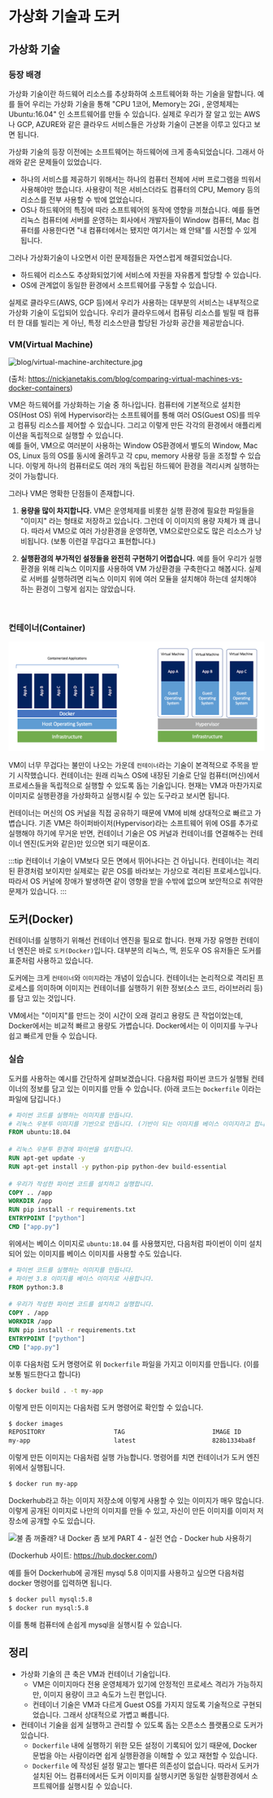 # 가상화 기술과 도커
## 가상화 기술

### 등장 배경

가상화 기술이란 하드웨어 리소스를 추상화하여 소프트웨어화 하는 기술을 말합니다. 예를 들어 우리는 가상화 기술을 통해 "CPU 1코어, Memory는 2Gi , 운영체제는 Ubuntu:16.04" 인 소프트웨어를 만들 수 있습니다. 실제로 우리가 잘 알고 있는 AWS나 GCP, AZURE와 같은 클라우드 서비스들은 가상화 기술이 근본을 이루고 있다고 보면 됩니다. 

가상화 기술의 등장 이전에는 소프트웨어는 하드웨어에 크게 종속되었습니다.
그래서 아래와 같은 문제들이 있었습니다.

- 하나의 서비스를 제공하기 위해서는 하나의 컴퓨터 전체에 서버 프로그램을 띄워서 사용해야만 했습니다. 사용량이 적은 서비스더라도 컴퓨터의 CPU, Memory 등의 리소스를 전부 사용할 수 밖에 없었습니다.
- OS나 하드웨어의 특징에 따라 소프트웨어의 동작에 영향을 끼쳤습니다. 예를 들면 리눅스 컴퓨터에 서버를 운영하는 회사에서 개발자들이 Window 컴퓨터, Mac 컴퓨터를 사용한다면 "내 컴퓨터에서는 됐지만 여기서는 왜 안돼"를 시전할 수 있게 됩니다.  
  
그러나 가상화기술이 나오면서 이런 문제점들은 자연스럽게 해결되었습니다.

- 하드웨어 리소스도 추상화되었기에 서비스에 자원을 자유롭게 할당할 수 있습니다.
- OS에 관계없이 동일한 환경에서 소프트웨어를 구동할 수 있습니다.

실제로 클라우드(AWS, GCP 등)에서 우리가 사용하는 대부분의 서비스는 내부적으로 가상화 기술이 도입되어 있습니다.
우리가 클라우드에서 컴퓨팅 리소스를 빌릴 때 컴퓨터 한 대를 빌리는 게 아닌, 특정 리소스만큼 할당된 가상화 공간을 제공받습니다.

### VM(Virtual Machine)

![blog/virtual-machine-architecture.jpg](https://nickjanetakis.com/assets/blog/virtual-machine-architecture-e6bcc9d42a12a12da38e92ba5a7ddef21e6bda269abc580a84ece64ac189d2b2.jpg)

(출처: https://nickjanetakis.com/blog/comparing-virtual-machines-vs-docker-containers)

VM은 하드웨어를 가상화하는 기술 중 하나입니다. 컴퓨터에 기본적으로 설치한 OS(Host OS) 위에 Hypervisor라는 소프트웨어를 통해 여러 OS(Guest OS)를 띄우고 컴퓨팅 리소스를 제어할 수 있습니다. 그리고 이렇게 만든 각각의 환경에서 애플리케이션을 독립적으로 실행할 수 있습니다.  
예를 들어, VM으로 여러분이 사용하는 Window OS환경에서 별도의 Window, Mac OS, Linux 등의 OS를 동시에 올려두고 각 cpu, memory 사용량 등을 조정할 수 있습니다. 이렇게 하나의 컴퓨터로도 여러 개의 독립된 하드웨어 환경을 격리시켜 실행하는 것이 가능합니다.

그러나 VM은 명확한 단점들이 존재합니다.
1. **용량을 많이 차지합니다.**
   VM은 운영체제를 비롯한 실행 환경에 필요한 파일들을 "이미지" 라는 형태로 저장하고 있습니다. 그런데 이 이미지의 용량 자체가 꽤 큽니다. 따라서 VM으로 여러 가상환경을 운영하면, VM으로만으로도 많은 리소스가 낭비됩니다. (보통 이런걸 무겁다고 표현합니다.)

2. **실행환경의 부가적인 설정들을 완전히 구현하기 어렵습니다.** 
   예를 들어 우리가 실행 환경을 위해 리눅스 이미지를 사용하여 VM 가상환경을 구축한다고 해봅시다. 실제로 서버를 실행하려면 리눅스 이미지 위에 여러 모듈을 설치해야 하는데 설치해야 하는 환경이 그렇게 쉽지는 않았습니다.



<br/>

### 컨테이너(Container)

![img.png](../images/docker.png)

VM이 너무 무겁다는 불만이 나오는 가운데 `컨테이너`라는 기술이 본격적으로 주목을 받기 시작했습니다.
컨테이너는 원래 리눅스 OS에 내장된 기술로 단일 컴퓨터(머신)에서 프로세스들을 독립적으로 실행할 수 있도록 돕는 기술입니다. 
현재는 VM과 마찬가지로 이미지로 실행환경을 가상화하고 실행시킬 수 있는 도구라고 보시면 됩니다.

컨테이너는 머신의 OS 커널을 직접 공유하기 때문에 VM에 비해 상대적으로 빠르고 가볍습니다. 기존 VM은 하이퍼바이저(Hypervisor)라는 소프트웨어 위에 OS를 추가로 실행해야 하기에 무거운 반면, 컨테이너 기술은 OS 커널과 컨테이너를 연결해주는 컨테이너 엔진(도커와 같은)만 있으면 되기 때문이죠.

:::tip
컨테이너 기술이 VM보다 모든 면에서 뛰어나다는 건 아닙니다. 컨테이너는 격리된 환경처럼 보이지만 실제로는 같은 OS를 바라보는 가상으로 격리된 프로세스입니다. 
따라서 OS 커널에 장애가 발생하면 같이 영향을 받을 수밖에 없으며 보안적으로 취약한 문제가 있습니다.
:::

## 도커(Docker)
컨테이너를 실행하기 위해선 컨테이너 엔진을 필요로 합니다. 현재 가장 유명한 컨테이너 엔진은 바로 `도커(Docker)`입니다. 대부분의 리눅스, 맥, 윈도우 OS 유저들은 도커를 표준처럼 사용하고 있습니다.

도커에는 크게 `컨테이너`와 `이미지`라는 개념이 있습니다. 컨테이너는 논리적으로 격리된 프로세스를 의미하며 이미지는 컨테이너를 실행하기 위한 정보(소스 코드, 라이브러리 등)를 담고 있는 것입니다.

VM에서는 "이미지"를 만드는 것이 시간이 오래 걸리고 용량도 큰 작업이었는데, Docker에서는 비교적 빠르고 용량도 가볍습니다. Docker에서는 이 이미지를 누구나 쉽고 빠르게 만들 수 있습니다.

### 실습
도커를 사용하는 예시를 간단하게 살펴보겠습니다.
다음처럼 파이썬 코드가 실행될 컨테이너의 정보를 담고 있는 이미지를 만들 수 있습니다. (아래 코드는 `Dockerfile` 이라는 파일에 담깁니다.)

```Dockerfile
# 파이썬 코드를 실행하는 이미지를 만듭니다.
# 리눅스 우분투 이미지를 기반으로 만듭니다. (기반이 되는 이미지를 베이스 이미지라고 합니다.)
FROM ubuntu:18.04

# 리눅스 우분투 환경에 파이썬을 설치합니다.
RUN apt-get update -y
RUN apt-get install -y python-pip python-dev build-essential

# 우리가 작성한 파이썬 코드를 설치하고 실행합니다.
COPY .. /app
WORKDIR /app
RUN pip install -r requirements.txt
ENTRYPOINT ["python"]
CMD ["app.py"]
```

위에서는 베이스 이미지로 `ubuntu:18.04` 를 사용했지만, 다음처럼 파이썬이 이미 설치되어 있는 이미지를 베이스 이미지를 사용할 수도 있습니다.

```Dockerfile
# 파이썬 코드를 실행하는 이미지를 만듭니다.
# 파이썬 3.8 이미지를 베이스 이미지로 사용합니다.
FROM python:3.8

# 우리가 작성한 파이썬 코드를 설치하고 실행합니다.
COPY . /app
WORKDIR /app
RUN pip install -r requirements.txt
ENTRYPOINT ["python"]
CMD ["app.py"]
```

이후 다음처럼 도커 명령어로 위 `Dockerfile` 파일을 가지고 이미지를 만듭니다. (이를 보통 빌드한다고 합니다)

```bash
$ docker build . -t my-app
```

이렇게 만든 이미지는 다음처럼 도커 명령어로 확인할 수 있습니다.

```bash
$ docker images
REPOSITORY                   TAG                        IMAGE ID       CREATED        SIZE
my-app                       latest                     828b1334ba8f   24 hours ago   305MB
```

이렇게 만든 이미지는 다음처럼 실행 가능합니다. 명령어를 치면 컨테이너가 도커 엔진 위에서 실행됩니다.

```bash
$ docker run my-app
```

Dockerhub라고 하는 이미지 저장소에 이렇게 사용할 수 있는 이미지가 매우 많습니다. 이렇게 공개된 이미지로 나만의 이미지를 만들 수 있고, 자신이 만든 이미지를 이미저 저장소에 공개할 수도 있습니다.

![불 좀 꺼줄래? 내 Docker 좀 보게 PART 4 - 실전 연습 - Docker hub 사용하기](https://d2uleea4buiacg.cloudfront.net/files/fa2/fa204630bed1deaf4e18a19a180f885934b613c6293584180ef1412fe8ed5283.m.png)

(Dockerhub 사이트: https://hub.docker.com/)

예를 들어 Dockerhub에 공개된 mysql 5.8 이미지를 사용하고 싶으면 다음처럼 docker 명령어를 입력하면 됩니다.

```bash
$ docker pull mysql:5.8
$ docker run mysql:5.8
```

이를 통해 컴퓨터에 손쉽게 mysql을 실행시킬 수 있습니다.

## 정리
- 가상화 기술의 큰 축은 VM과 컨테이너 기술입니다.
    - VM은 이미지마다 전용 운영체제가 있기에 안정적인 프로세스 격리가 가능하지만, 이미지 용량이 크고 속도가 느린 편입니다.
    - 컨테이너 기술은 VM과 다르게 Guest OS를 가지지 않도록 기술적으로 구현되었습니다. 그래서 상대적으로 가볍고 빠릅니다.
- 컨테이너 기술을 쉽게 실행하고 관리할 수 있도록 돕는 오픈소스 플랫폼으로 도커가 있습니다.
    - `Dockerfile` 내에 실행하기 위한 모든 설정이 기록되어 있기 때문에, Docker 문법을 아는 사람이라면 쉽게 실행환경을 이해할 수 있고 재현할 수 있습니다.
    - `Dockerfile` 에 작성된 설정 말고는 별다른 의존성이 없습니다. 따라서 도커가 설치된 어느 컴퓨터에서든 도커 이미지를 실행시키면 동일한 실행환경에서 소프트웨어를 실행시킬 수 있습니다.
